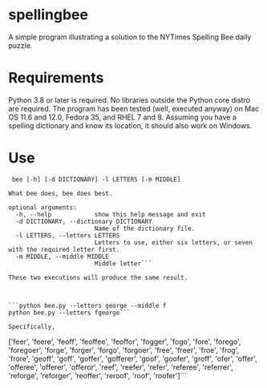 # spellingbee
A simple program illustrating a solution to the NYTimes Spelling Bee daily puzzle.

# Requirements

Python 3.8 or later is required. No libraries outside the Python core
distro are required. The program has been tested (well, executed anyway)
on Mac OS 11.6 and 12.0, Fedora 35, and RHEL 7 and 8. Assuming you have
a spelling dictionary and know its location, it should also work on 
Windows.

# Use

```
 bee [-h] [-d DICTIONARY] -l LETTERS [-m MIDDLE]

What bee does, bee does best.

optional arguments:
  -h, --help            show this help message and exit
  -d DICTIONARY, --dictionary DICTIONARY
                        Name of the dictionary file.
  -l LETTERS, --letters LETTERS
                        Letters to use, either six letters, or seven with the required letter first.
  -m MIDDLE, --middle MIDDLE
                        Middle letter```

These two executions will produce the same result.



```python bee.py --letters george --middle f 
python bee.py --letters fgeorge``` 

Specifically, 

```
['feer', 'feere', 'feoff', 'feoffee', 'feoffor', 'fogger', 'fogo', 'fore', 
'forego', 'foregoer', 'forge', 'forger', 'forgo', 'forgoer', 'free', 'freer', 
'froe', 'frog', 'frore', 'geoff', 'goff', 'goffer', 'gofferer', 'goof', 
'goofer', 'groff', 'ofer', 'offer', 'offeree', 'offerer', 'offeror', 'reef', 
'reefer', 'refer', 'referee', 'referrer', 'reforge', 'reforger', 'reoffer', 
'reroof', 'roof', 'roofer']```
